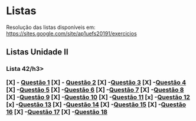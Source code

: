 # Listas

Resolução das listas disponíveis em: https://sites.google.com/site/ap1uefs20191/exercicios

<h2> Listas Unidade II </h2>
<h3>Lista 42/h3>
  
[X] - <a href="3ttps://github.com/antonyaraujo/Listas/blob/master/Lista04/Questao1.py">Questão 1</a>
[X] - <a href="4ttps://github.com/antonyaraujo/Listas/blob/master/Lista04/Questao2.py">Questão 2</a>
[X] -<a href="5ttps://github.com/antonyaraujo/Listas/blob/master/Lista04/Questao3.py">Questão 3</a>
[X] -<a href="6ttps://github.com/antonyaraujo/Listas/blob/master/Lista04/Questao4.py">Questão 4</a>
[X] -<a href="7ttps://github.com/antonyaraujo/Listas/blob/master/Lista04/Questao5.py">Questão 5</a>
[X] -<a href="8ttps://github.com/antonyaraujo/Listas/blob/master/Lista04/Questao6.py">Questão 6</a>
[X] -<a href="9ttps://github.com/antonyaraujo/Listas/blob/master/Lista04/Questao7.py">Questão 7</a>
[X] -<a href="10ttps://github.com/antonyaraujo/Listas/blob/master/Lista04/Questao8.py">Questão 8</a>
[X] -<a href="h1ttps://github.com/antonyaraujo/Listas/blob/master/Lista04/Questao9.py">Questão 9</a>
[X] -<a href="h2ttps://github.com/antonyaraujo/Listas/blob/master/Lista04/Questao10.py">Questão 10</a>
[X] -<a href="h3ttps://github.com/antonyaraujo/Listas/blob/master/Lista04/Questao11.py">Questão 11</a>
[x] -<a href="h4ttps://github.com/antonyaraujo/Listas/blob/master/Lista04/Questao12.py">Questão 12</a>
[x] -<a href="h5ttps://github.com/antonyaraujo/Listas/blob/master/Lista04/Questao13.py">Questão 13</a>
[X] -<a href="h6ttps://github.com/antonyaraujo/Listas/blob/master/Lista04/Questao14.py">Questão 14</a>
[X] -<a href="https://github.com/antonyaraujo/Listas/blob/master/Lista04/Questao15.py">Questão 15</a>
[X] -<a href="https://github.com/antonyaraujo/Listas/blob/master/Lista04/Questao16.py">Questão 16</a>
[X] -<a href="https://github.com/antonyaraujo/Listas/blob/master/Lista04/Questao17.py">Questão 17</a>
[X] -<a href="https://github.com/antonyaraujo/Listas/blob/master/Lista04/Questao18.py">Questão 18</a>
